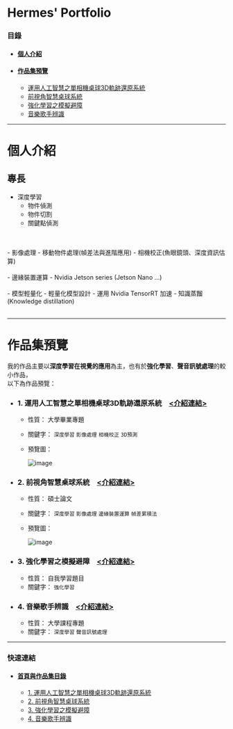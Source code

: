 # Hermes' Portfolio

### 目錄
- #### [個人介紹](#個人介紹)
- #### [作品集預覽](#作品集預覽)
   - [運用人工智慧之單相機桌球3D軌跡還原系統](#1-運用人工智慧之單相機桌球3d軌跡還原系統介紹連結)
  - [前視角智慧桌球系統](#2-前視角智慧桌球系統介紹連結)
  - [強化學習之模擬避障](#3-強化學習之模擬避障介紹連結)
  - [音樂歌手辨識](#4-音樂歌手辨識介紹連結)

---

# 個人介紹

## 專長

- 深度學習
    - 物件偵測
    - 物件切割
    - 關鍵點偵測
<br>
<br>
- 影像處理
    - 移動物件處理(幀差法與進階應用)
    - 相機校正(魚眼鏡頭、深度資訊估算)
<br>
<br>
- 邊緣裝置運算
    - Nvidia Jetson series (Jetson Nano ...)
<br>
<br>
- 模型輕量化
  - 輕量化模型設計
  - 運用 Nvidia TensorRT 加速
  - 知識蒸餾 (Knowledge distillation)
<br>
<br>
    
--- 


# 作品集預覽

我的作品主要以**深度學習在視覺的應用**為主，也有於**強化學習**、**聲音訊號處理**的較小作品，<br>
以下為作品預覽：<br>

- ### 1. 運用人工智慧之單相機桌球3D軌跡還原系統&emsp;[&lt;介紹連結&gt;](work_1/README.md)
  - 性質： 大學畢業專題
  - 關鍵字： `深度學習` `影像處理` `相機校正` `3D預測`
  - 預覽圖：
    
    ![image](work_1/gif/snapshot.gif)
    

- ### 2. 前視角智慧桌球系統&emsp;[&lt;介紹連結&gt;](work_2/README.md)
  - 性質： 碩士論文
  - 關鍵字： `深度學習` `影像處理` `邊緣裝置運算` `幀差累積法`
  - 預覽圖：
    
    ![image](work_2/gif/shapshot.png)
    

- ### 3. 強化學習之模擬避障&emsp;[&lt;介紹連結&gt;](work_3/README.md)
  - 性質： 自我學習題目
  - 關鍵字： `強化學習`
  
- ### 4. 音樂歌手辨識&emsp;[&lt;介紹連結&gt;](work_4/README.md)
  - 性質： 大學課程專題
  - 關鍵字： `深度學習` `聲音訊號處理`
  
---

### 快速連結
  - #### [首頁與作品集目錄](README.md)
      - [1. 運用人工智慧之單相機桌球3D軌跡還原系統](work_1/README.md)
      - [2. 前視角智慧桌球系統](work_2/README.md)
      - [3. 強化學習之模擬避障](work_3/README.md)
      - [4. 音樂歌手辨識](work_4/README.md)